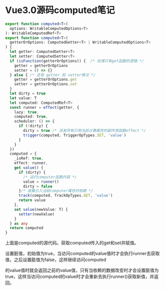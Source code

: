 # Vue3.0源码computed笔记



```typescript
export function computed<T>(
  options: WritableComputedOptions<T>
): WritableComputedRef<T>
export function computed<T>(
  getterOrOptions: ComputedGetter<T> | WritableComputedOptions<T>
) {
  let getter: ComputedGetter<T>
  let setter: ComputedSetter<T>
  if (isFunction(getterOrOptions)) {  /* 处理只有get函数的逻辑 */
    getter = getterOrOptions
    setter = () => {}
  } else { /* 还有 getter 和 setter情况 */
    getter = getterOrOptions.get
    setter = getterOrOptions.set
  }
  let dirty = true
  let value: T
  let computed: ComputedRef<T>
  const runner = effect(getter, {
    lazy: true,
    computed: true,
    scheduler: () => {
      if (!dirty) {
        dirty = true /* 派发所有引用当前计算属性的副作用函数effect */
        trigger(computed, TriggerOpTypes.SET, 'value')
      }
    }
  })
  computed = {
    _isRef: true,
    effect: runner,
    get value() { 
      if (dirty) {
        /* 运行computer函数内容 */
        value = runner()
        dirty = false
      }/* 收集引入当前computer属性的依赖 */
      track(computed, TrackOpTypes.GET, 'value')
      return value
    },
    set value(newValue: T) {
      setter(newValue)
    }
  } as any
  return computed
}

```



上面是computed的源代码。获取computed传入的get和set并赋值。    

设置脏值，初始值为true，当访问computed的value值时才会执行runner去获取值，之后设置脏值为false，这样继续访问computed

的value值时就会返回之前的value值，只有当依赖的数据改变时才会设置脏值为true，这样当访问computed的value时才会重新去执行runner()获取新值，并返回。